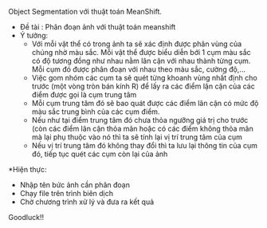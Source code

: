 Object Segmentation với thuật toán MeanShift.

* Đề tài : Phân đoạn ảnh với thuật toán meanshift
* Ý tưởng:
  - Với mỗi vật thể có trong ảnh ta sẽ xác định được phân vùng của chúng nhờ màu sắc. Mỗi vật thể được biểu diễn bới 1 cụm màu sắc có độ tương đồng như nhau nằm lân cận với nhau thành từng cụm. Mỗi cụm đó được phân đoạn với nhau theo màu sắc, cường độ,... 
  - Việc gom nhóm các cụm ta sẽ quét từng khoanh vùng nhất định cho trước (một vòng tròn bán kính R) để lấy ra các điểm lận cận của các điểm được gọi là cụm trung tâm
  - Mỗi cụm trung tâm đó sẽ bao quát được các điểm lân cận có mức độ màu sắc trung bình của các cụm điểm.
  - Nếu như tại điểm trung tâm đó chưa thỏa ngưỡng giá trị cho trước (còn các điểm lân cận thỏa mãn hoặc có các điểm không thỏa mãn mà lại phụ thuộc vào nó thì ta sẽ tính lại vị trí trung tâm của cụm
  - Nếu vị trí trung tâm đó không thay đổi thì ta lưu lại thông tin của cụm đó, tiếp tục quét các cụm còn lại của ảnh

*Hiện thực:
- Nhập tên bức ảnh cần phân đoạn
- Chạy file trên trình biên dịch
- Chờ chương trình xử lý và đưa ra kết quả

Goodluck!!
